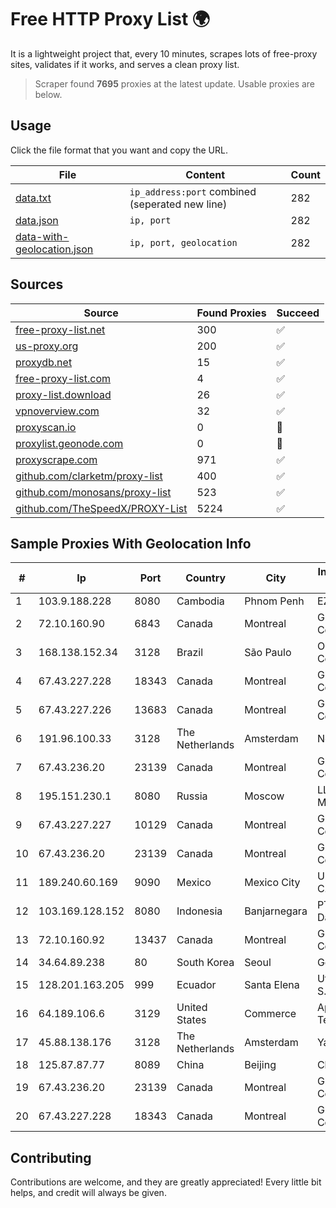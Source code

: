 
# Free HTTP Proxy List 🌍

It is a lightweight project that, every 10 minutes, scrapes lots of free-proxy sites, validates if it works, and serves a clean proxy list.


> Scraper found **7695** proxies at the latest update. Usable proxies are below.

## Usage

Click the file format that you want and copy the URL.


|File|Content|Count|
|----|-------|-----|
|[data.txt](https://raw.githubusercontent.com/themiralay/Proxy-List-World/master/data.txt)|`ip_address:port` combined (seperated new line)|282|
|[data.json](https://raw.githubusercontent.com/themiralay/Proxy-List-World/master/data.json)|`ip, port`|282|
|[data-with-geolocation.json](https://raw.githubusercontent.com/themiralay/Proxy-List-World/master/data-with-geolocation.json)|`ip, port, geolocation`|282|

## Sources

|Source|Found Proxies|Succeed|
|------|-------------|-------|
|[free-proxy-list.net](https://free-proxy-list.net)|300|✅|
|[us-proxy.org](https://www.us-proxy.org)|200|✅|
|[proxydb.net](http://proxydb.net)|15|✅|
|[free-proxy-list.com](https://free-proxy-list.com/?page=&port=&type%5B%5D=http&type%5B%5D=https&up_time=0&search=Search)|4|✅|
|[proxy-list.download](https://www.proxy-list.download/HTTP)|26|✅|
|[vpnoverview.com](https://vpnoverview.com/privacy/anonymous-browsing/free-proxy-servers)|32|✅|
|[proxyscan.io](https://www.proxyscan.io)|0|🚫|
|[proxylist.geonode.com](https://proxylist.geonode.com/api/proxy-list?limit=300&page=1&sort_by=lastChecked&sort_type=desc&protocols=http,https)|0|🚫|
|[proxyscrape.com](https://api.proxyscrape.com/v2/?request=displayproxies&protocol=http&timeout=10000&country=all&ssl=all&anonymity=all)|971|✅|
|[github.com/clarketm/proxy-list](https://raw.githubusercontent.com/clarketm/proxy-list/master/proxy-list-raw.txt)|400|✅|
|[github.com/monosans/proxy-list](https://raw.githubusercontent.com/monosans/proxy-list/main/proxies/http.txt)|523|✅|
|[github.com/TheSpeedX/PROXY-List](https://raw.githubusercontent.com/TheSpeedX/PROXY-List/master/http.txt)|5224|✅|


## Sample Proxies With Geolocation Info

|#|Ip|Port|Country|City|Internet Service Provider|
|-|--|----|-------|----|-------------------------|
|1|103.9.188.228|8080|Cambodia|Phnom Penh|EZECOM limited|
|2|72.10.160.90|6843|Canada|Montreal|GloboTech Communications|
|3|168.138.152.34|3128|Brazil|São Paulo|Oracle Corporation|
|4|67.43.227.228|18343|Canada|Montreal|GloboTech Communications|
|5|67.43.227.226|13683|Canada|Montreal|GloboTech Communications|
|6|191.96.100.33|3128|The Netherlands|Amsterdam|NovoServe B.V.|
|7|67.43.236.20|23139|Canada|Montreal|GloboTech Communications|
|8|195.151.230.1|8080|Russia|Moscow|LLC Home Me MC|
|9|67.43.227.227|10129|Canada|Montreal|GloboTech Communications|
|10|67.43.236.20|23139|Canada|Montreal|GloboTech Communications|
|11|189.240.60.169|9090|Mexico|Mexico City|Uninet S.A. de C.V.|
|12|103.169.128.152|8080|Indonesia|Banjarnegara|PT Media Akses Data|
|13|72.10.160.92|13437|Canada|Montreal|GloboTech Communications|
|14|34.64.89.238|80|South Korea|Seoul|Google LLC|
|15|128.201.163.205|999|Ecuador|Santa Elena|Ufinet Panama S.A.|
|16|64.189.106.6|3129|United States|Commerce|Apogee Telecom Inc.|
|17|45.88.138.176|3128|The Netherlands|Amsterdam|Yaglom Labs Ltd|
|18|125.87.87.77|8089|China|Beijing|Chinanet|
|19|67.43.236.20|23139|Canada|Montreal|GloboTech Communications|
|20|67.43.227.228|18343|Canada|Montreal|GloboTech Communications|



## Contributing

Contributions are welcome, and they are greatly appreciated! Every
little bit helps, and credit will always be given.

